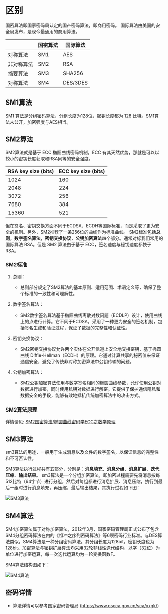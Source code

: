 # 区别
国密算法即国家密码局认定的国产密码算法，即商用密码。
国际算法由美国的安全局发布，是现今最通用的商用算法。

||	国密算法|	国际算法|
|--|-----|-----------|
|对称算法|	SM1|	AES|
|非对称算法	|SM2|	RSA|
|摘要算法	|SM3|	SHA256|
|对称算法	|SM4	|DES/3DES|


## SM1算法

 SM1 算法是分组密码算法，分组长度为128位，密钥长度都为 128 比特。SM1算法未公开，加密强度与AES相当。

## SM2算法

SM2算法就是基于 ECC 椭圆曲线密码机制，ECC 有其天然优势，那就是可以以较小的密钥长度获取和RSA同等的安全强度。

|RSA key size (bits)	|ECC key size (bits)|
|--|--|
|1024	|160|
|2048|	224|
|3072|	256|
|7680|	384|
|15360|	521|

但在签名、密钥交换方面不同于ECDSA、ECDH等国际标准，而是采取了更为安全的机制。另外，SM2推荐了一条256位的曲线作为标准曲线。
SM2标准包括**总则**，**数字签名算法**，**密钥交换协议**，**公钥加密算法**四个部分。通常对标我们常用的国际算法 RSA。但是 SM2 算法由于基于 ECC，签名速度与秘钥速度都快于 RSA。

### SM2标准

1. 总则：
    - 总则部分规定了SM2算法的基本原则、适用范围、术语定义等，确保了整个标准的一致性和可理解性。
      
2. 数字签名算法：
    - SM2数字签名算法基于椭圆曲线离散对数问题（ECDLP）设计，使用曲线上的点进行计算。它不同于ECDSA，采用了一种更为安全的签名机制，包括签名生成和验证过程，保证了数据的完整性和认证性。

3. 密钥交换协议：
    - SM2密钥交换协议允许两个实体在公开信道上安全地交换密钥，基于椭圆曲线 Diffie-Hellman（ECDH）的原理。它通过计算共享的秘密值来保证通信安全，避免了传统非对称加密算法中公钥传输的问题。

4. 公钥加密算法：
    - SM2公钥加密算法使用与数字签名相同的椭圆曲线参数，允许使用公钥对数据进行加密，同时使用私钥对数据进行解密。它提供了保护通信隐私和数据安全的手段，能够有效地抵抗传统加密算法中的攻击方式。
  
### SM2算法原理

详情请见: [SM2国密算法/椭圆曲线密码学ECC之数学原理](https://www.jianshu.com/p/5b04b66a55a1)

## SM3算法

sm3算法的用途，一般用于生成消息以及文件的数字签名，以保证信息的完整性和不可否认性。

SM3算法执行过程共有五部分，分别是：**消息填充**、**消息分组**、**消息扩展**、**迭代压缩**、**输出结果**。
sm3算法是一个分组加密算法，即加密过程需要先将消息按每512比特（64字节）进行分组，然后对每组都进行消息扩展、消息压缩，执行到最后一组时进行消息填充，再压缩，最后输出结果，其执行过程如下图：

![SM3算法]()

## SM4算法

SM4加密算法属于对称加密算法，2012年3月，国家密码管理局正式公布了包含SM4分组密码算法在内的《祖冲之序列密码算法》等6项密码行业标准。与DES算法类似，SM4算法是一种分组密码算法。其分组长度为128bit，密钥长度也为128bit。加密算法与密钥扩展算法均采用32轮非线性迭代结构，以字（32位）为单位进行加密运算，每一次迭代运算均为一轮变换函数F。

SM4算法结构图如下：

![SM4算法]()

## 密码详情
- 算法详情可以参考国家密码管理局 (https://www.oscca.gov.cn/sca/xxgk/)



